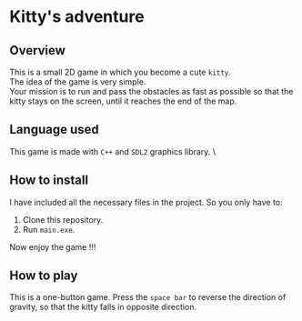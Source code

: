 # Kitty's adventure
## Overview
This is a small 2D game in which you become a cute `kitty`. \
The idea of the game is very simple. \
Your mission is to run and pass the obstacles as fast as possible so that the kitty stays on the screen, until it reaches the end of the map.
## Language used
This game is made with `C++` and `SDL2` graphics library. \
## How to install
I have included all the necessary files in the project. So you only have to: 
1. Clone this repository.
2. Run `main.exe`.

Now enjoy the game !!!
## How to play
This is a one-button game. Press the `space bar` to reverse the direction of gravity, so that the kitty falls in opposite direction.
